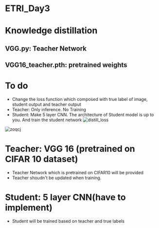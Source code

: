 # ETRI_Day3
# Knowledge distillation
## VGG.py: Teacher Network 
## VGG16_teacher.pth: pretrained weights 

# To do 
  - Change the loss function which composed with true label of image, student output and teacher output 
  - Teacher: Only inference. No Training
  - Student: Make 5 layer CNN. The architecture of Student model is up to you. And train the student network 
![distill_loss](https://user-images.githubusercontent.com/55013577/89907697-f2966800-dc27-11ea-8a62-b71d05e60cb2.PNG)

![zoqcj](https://user-images.githubusercontent.com/55013577/89912145-2d4ecf00-dc2d-11ea-9120-67484e3306f7.PNG)  
  
# Teacher: VGG 16 (pretrained on CIFAR 10 dataset) 
  - Teacher Network which is pretrained on CIFAR10 will be provided 
  - Teacher shoudn't be updated when training. 

# Student: 5 layer CNN(have to implement)
  - Student will be trained based on teacher and true labels 
